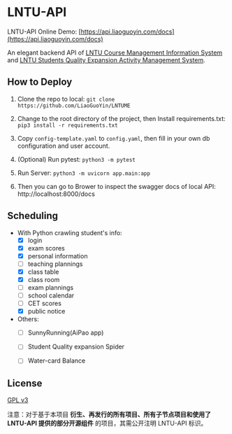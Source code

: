 # LNTU-API
LNTU-API Online Demo: [https://api.liaoguoyin.com/docs](https://api.liaoguoyin.com/docs)



An elegant backend API of [LNTU Course Management Information System](http://202.199.224.119:8080/eams/loginExt.action) and [LNTU Students Quality Expansion Activity Management System](http://202.199.224.119:8080/eams/loginExt.action).




## How to Deploy

1. Clone the repo to local: `git clone https://github.com/LiaoGuoYin/LNTUME`

2. Change to the root directory of the project, then Install requirements.txt: `pip3 install -r requirements.txt`

3. Copy `config-template.yaml` to `config.yaml`, then fill in your own db configuration and user account.

4. (Optional) Run pytest: `python3 -m pytest`

5. Run Server: `python3 -m uvicorn app.main:app`

6. Then you can go to Brower to inspect the swagger docs of local API: http://localhost:8000/docs

   


## Scheduling
- With Python crawling student's info:
    - [x] login
    - [x] exam scores
    - [x] personal information
    - [ ] teaching plannings
    - [x] class table
    - [x] class room
    - [ ] exam plannings
    - [ ] school calendar
    - [ ] CET scores
    - [x] public notice

- Others:
    - [ ] SunnyRunning(AiPao app)
    - [ ] Student Quality expansion Spider
    - [ ] Water-card Balance
    
      
    
## License
[GPL v3](LICENSE)

注意：对于基于本项目 **衍生、再发行的所有项目、所有子节点项目和使用了 LNTU-API 提供的部分开源组件**  的项目，其需公开注明 LNTU-API 标识。